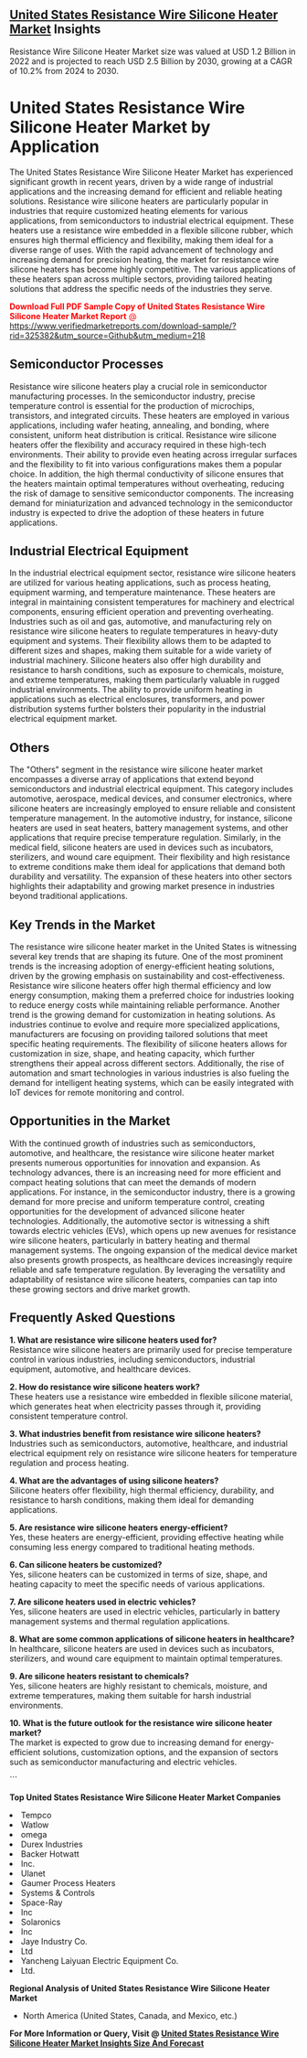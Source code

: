 <h2><a href="https://www.verifiedmarketreports.com/download-sample/?rid=325382&amp;utm_source=Github&amp;utm_medium=218" target="_blank">United States Resistance Wire Silicone Heater Market</a> Insights</h2><p>Resistance Wire Silicone Heater Market size was valued at USD 1.2 Billion in 2022 and is projected to reach USD 2.5 Billion by 2030, growing at a CAGR of 10.2% from 2024 to 2030.</p><p> <h1>United States Resistance Wire Silicone Heater Market by Application</h1> <p>The United States Resistance Wire Silicone Heater Market has experienced significant growth in recent years, driven by a wide range of industrial applications and the increasing demand for efficient and reliable heating solutions. Resistance wire silicone heaters are particularly popular in industries that require customized heating elements for various applications, from semiconductors to industrial electrical equipment. These heaters use a resistance wire embedded in a flexible silicone rubber, which ensures high thermal efficiency and flexibility, making them ideal for a diverse range of uses. With the rapid advancement of technology and increasing demand for precision heating, the market for resistance wire silicone heaters has become highly competitive. The various applications of these heaters span across multiple sectors, providing tailored heating solutions that address the specific needs of the industries they serve. <p><span class=""><span style="color: #ff0000;"><strong>Download Full PDF Sample Copy of United States Resistance Wire Silicone Heater Market Report</strong> @ </span><a href="https://www.verifiedmarketreports.com/download-sample/?rid=325382&amp;utm_source=Github&amp;utm_medium=218" target="_blank">https://www.verifiedmarketreports.com/download-sample/?rid=325382&amp;utm_source=Github&amp;utm_medium=218</a></span></p> <h2>Semiconductor Processes</h2> <p>Resistance wire silicone heaters play a crucial role in semiconductor manufacturing processes. In the semiconductor industry, precise temperature control is essential for the production of microchips, transistors, and integrated circuits. These heaters are employed in various applications, including wafer heating, annealing, and bonding, where consistent, uniform heat distribution is critical. Resistance wire silicone heaters offer the flexibility and accuracy required in these high-tech environments. Their ability to provide even heating across irregular surfaces and the flexibility to fit into various configurations makes them a popular choice. In addition, the high thermal conductivity of silicone ensures that the heaters maintain optimal temperatures without overheating, reducing the risk of damage to sensitive semiconductor components. The increasing demand for miniaturization and advanced technology in the semiconductor industry is expected to drive the adoption of these heaters in future applications.</p> <h2>Industrial Electrical Equipment</h2> <p>In the industrial electrical equipment sector, resistance wire silicone heaters are utilized for various heating applications, such as process heating, equipment warming, and temperature maintenance. These heaters are integral in maintaining consistent temperatures for machinery and electrical components, ensuring efficient operation and preventing overheating. Industries such as oil and gas, automotive, and manufacturing rely on resistance wire silicone heaters to regulate temperatures in heavy-duty equipment and systems. Their flexibility allows them to be adapted to different sizes and shapes, making them suitable for a wide variety of industrial machinery. Silicone heaters also offer high durability and resistance to harsh conditions, such as exposure to chemicals, moisture, and extreme temperatures, making them particularly valuable in rugged industrial environments. The ability to provide uniform heating in applications such as electrical enclosures, transformers, and power distribution systems further bolsters their popularity in the industrial electrical equipment market.</p> <h2>Others</h2> <p>The "Others" segment in the resistance wire silicone heater market encompasses a diverse array of applications that extend beyond semiconductors and industrial electrical equipment. This category includes automotive, aerospace, medical devices, and consumer electronics, where silicone heaters are increasingly employed to ensure reliable and consistent temperature management. In the automotive industry, for instance, silicone heaters are used in seat heaters, battery management systems, and other applications that require precise temperature regulation. Similarly, in the medical field, silicone heaters are used in devices such as incubators, sterilizers, and wound care equipment. Their flexibility and high resistance to extreme conditions make them ideal for applications that demand both durability and versatility. The expansion of these heaters into other sectors highlights their adaptability and growing market presence in industries beyond traditional applications.</p> <h2>Key Trends in the Market</h2> <p>The resistance wire silicone heater market in the United States is witnessing several key trends that are shaping its future. One of the most prominent trends is the increasing adoption of energy-efficient heating solutions, driven by the growing emphasis on sustainability and cost-effectiveness. Resistance wire silicone heaters offer high thermal efficiency and low energy consumption, making them a preferred choice for industries looking to reduce energy costs while maintaining reliable performance. Another trend is the growing demand for customization in heating solutions. As industries continue to evolve and require more specialized applications, manufacturers are focusing on providing tailored solutions that meet specific heating requirements. The flexibility of silicone heaters allows for customization in size, shape, and heating capacity, which further strengthens their appeal across different sectors. Additionally, the rise of automation and smart technologies in various industries is also fueling the demand for intelligent heating systems, which can be easily integrated with IoT devices for remote monitoring and control.</p> <h2>Opportunities in the Market</h2> <p>With the continued growth of industries such as semiconductors, automotive, and healthcare, the resistance wire silicone heater market presents numerous opportunities for innovation and expansion. As technology advances, there is an increasing need for more efficient and compact heating solutions that can meet the demands of modern applications. For instance, in the semiconductor industry, there is a growing demand for more precise and uniform temperature control, creating opportunities for the development of advanced silicone heater technologies. Additionally, the automotive sector is witnessing a shift towards electric vehicles (EVs), which opens up new avenues for resistance wire silicone heaters, particularly in battery heating and thermal management systems. The ongoing expansion of the medical device market also presents growth prospects, as healthcare devices increasingly require reliable and safe temperature regulation. By leveraging the versatility and adaptability of resistance wire silicone heaters, companies can tap into these growing sectors and drive market growth.</p> <h2>Frequently Asked Questions</h2> <p><strong>1. What are resistance wire silicone heaters used for?</strong><br>Resistance wire silicone heaters are primarily used for precise temperature control in various industries, including semiconductors, industrial equipment, automotive, and healthcare devices.</p> <p><strong>2. How do resistance wire silicone heaters work?</strong><br>These heaters use a resistance wire embedded in flexible silicone material, which generates heat when electricity passes through it, providing consistent temperature control.</p> <p><strong>3. What industries benefit from resistance wire silicone heaters?</strong><br>Industries such as semiconductors, automotive, healthcare, and industrial electrical equipment rely on resistance wire silicone heaters for temperature regulation and process heating.</p> <p><strong>4. What are the advantages of using silicone heaters?</strong><br>Silicone heaters offer flexibility, high thermal efficiency, durability, and resistance to harsh conditions, making them ideal for demanding applications.</p> <p><strong>5. Are resistance wire silicone heaters energy-efficient?</strong><br>Yes, these heaters are energy-efficient, providing effective heating while consuming less energy compared to traditional heating methods.</p> <p><strong>6. Can silicone heaters be customized?</strong><br>Yes, silicone heaters can be customized in terms of size, shape, and heating capacity to meet the specific needs of various applications.</p> <p><strong>7. Are silicone heaters used in electric vehicles?</strong><br>Yes, silicone heaters are used in electric vehicles, particularly in battery management systems and thermal regulation applications.</p> <p><strong>8. What are some common applications of silicone heaters in healthcare?</strong><br>In healthcare, silicone heaters are used in devices such as incubators, sterilizers, and wound care equipment to maintain optimal temperatures.</p> <p><strong>9. Are silicone heaters resistant to chemicals?</strong><br>Yes, silicone heaters are highly resistant to chemicals, moisture, and extreme temperatures, making them suitable for harsh industrial environments.</p> <p><strong>10. What is the future outlook for the resistance wire silicone heater market?</strong><br>The market is expected to grow due to increasing demand for energy-efficient solutions, customization options, and the expansion of sectors such as semiconductor manufacturing and electric vehicles.</p> ```</p><p><strong>Top United States Resistance Wire Silicone Heater Market Companies</strong></p><div data-test-id=""><p><li>Tempco</li><li> Watlow</li><li> omega</li><li> Durex Industries</li><li> Backer Hotwatt</li><li> Inc.</li><li> Ulanet</li><li> Gaumer Process Heaters</li><li> Systems & Controls</li><li> Space-Ray</li><li> Inc</li><li> Solaronics</li><li> Inc</li><li> Jaye Industry Co.</li><li>Ltd</li><li> Yancheng Laiyuan Electric Equipment Co.</li><li> Ltd.</li></p><div><strong>Regional Analysis of&nbsp;United States Resistance Wire Silicone Heater Market</strong></div><ul><li dir="ltr"><p dir="ltr">North America&nbsp;(United States, Canada, and Mexico, etc.)</p></li></ul><p><strong>For More Information or Query, Visit @&nbsp;</strong><strong><a href="https://www.verifiedmarketreports.com/product/resistance-wire-silicone-heater-market/?utm_source=Github&amp;utm_medium=218" target="_blank">United States Resistance Wire Silicone Heater Market Insights Size And Forecast</a></strong></p></div>
